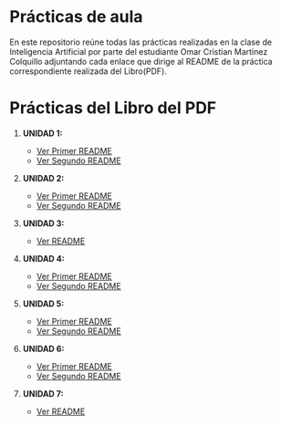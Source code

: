 # Prácticas de aula

En este repositorio reúne todas las prácticas realizadas en la clase de Inteligencia Artificial por parte del estudiante Omar Cristian Martinez Colquillo adjuntando cada enlace que dirige al README de la práctica correspondiente realizada del Libro(PDF).

# Prácticas del Libro del PDF

1. **UNIDAD 1:**
   - [Ver Primer README](./practicas/p3-presentacion-se/README.md)
   - [Ver Segundo README](./practicas/p3-presentacion-se/README1.md)

2. **UNIDAD 2:**
   - [Ver Primer README](./practicas/p4-Conocimiento-SE/README.md)
   - [Ver Segundo README](./practicas/p4-Conocimiento-SE/README2.md)

3. **UNIDAD 3:**
   - [Ver README](./practicas/p5-Sistema-Experto/README.md)

4. **UNIDAD 4:**
   - [Ver Primer README](./practicas/p6-Deduccion-Induccion/README.md)
   - [Ver Segundo README](./practicas/p6-Deduccion-Induccion/README3.md)

5. **UNIDAD 5:**
   - [Ver Primer README](./practicas/p8-Agentes/README.md)
   - [Ver Segundo README](./practicas/p8-Agentes/README4.md)

6. **UNIDAD 6:**
   - [Ver Primer README](.\practicas\p9-busqueda_no_informada\README.md)
   - [Ver Segundo README](./practicas/p9-busqueda_no_informada/README5.md)

7. **UNIDAD 7:**
   - [Ver README](./practicas/p10-Algoritmos_de_búsqueda_informada/README.md)